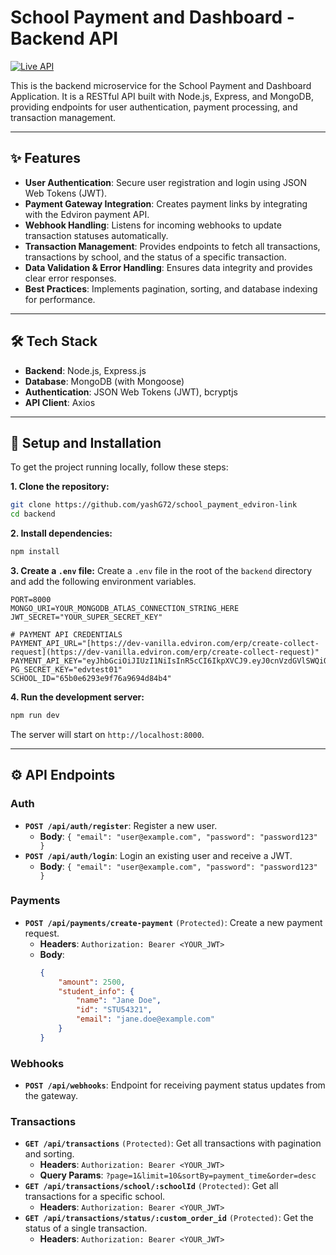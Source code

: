 # School Payment and Dashboard - Backend API

[![Live API](https://img.shields.io/badge/API-Live-brightgreen)](https://school-payment-edviron.onrender.com)

This is the backend microservice for the School Payment and Dashboard Application. It is a RESTful API built with Node.js, Express, and MongoDB, providing endpoints for user authentication, payment processing, and transaction management.

---

## ✨ Features

-   **User Authentication**: Secure user registration and login using JSON Web Tokens (JWT).
-   **Payment Gateway Integration**: Creates payment links by integrating with the Edviron payment API.
-   **Webhook Handling**: Listens for incoming webhooks to update transaction statuses automatically.
-   **Transaction Management**: Provides endpoints to fetch all transactions, transactions by school, and the status of a specific transaction.
-   **Data Validation & Error Handling**: Ensures data integrity and provides clear error responses.
-   **Best Practices**: Implements pagination, sorting, and database indexing for performance.

---

## 🛠️ Tech Stack

-   **Backend**: Node.js, Express.js
-   **Database**: MongoDB (with Mongoose)
-   **Authentication**: JSON Web Tokens (JWT), bcryptjs
-   **API Client**: Axios

---

## 🚀 Setup and Installation

To get the project running locally, follow these steps:

**1. Clone the repository:**
```bash
git clone https://github.com/yashG72/school_payment_edviron-link
cd backend
```

**2. Install dependencies:**
```bash
npm install
```

**3. Create a `.env` file:**
Create a `.env` file in the root of the `backend` directory and add the following environment variables.

```env
PORT=8000
MONGO_URI=YOUR_MONGODB_ATLAS_CONNECTION_STRING_HERE
JWT_SECRET="YOUR_SUPER_SECRET_KEY"

# PAYMENT API CREDENTIALS
PAYMENT_API_URL="[https://dev-vanilla.edviron.com/erp/create-collect-request](https://dev-vanilla.edviron.com/erp/create-collect-request)"
PAYMENT_API_KEY="eyJhbGciOiJIUzI1NiIsInR5cCI6IkpXVCJ9.eyJ0cnVzdGVlSWQiOiI2NWIwZTU1MmRkMzE5NTBhOWI0MWM1YmEiLCJJbmRleE9mQXBpS2V5Ijo2fQ.IJWTYCOurGCFdRM2xyKtw6TEcuwXxGnmINrXFfsAdt0"
PG_SECRET_KEY="edvtest01"
SCHOOL_ID="65b0e6293e9f76a9694d84b4"
```

**4. Run the development server:**
```bash
npm run dev
```
The server will start on `http://localhost:8000`.

---

## ⚙️ API Endpoints

### Auth
-   **`POST /api/auth/register`**: Register a new user.
    -   **Body**: `{ "email": "user@example.com", "password": "password123" }`
-   **`POST /api/auth/login`**: Login an existing user and receive a JWT.
    -   **Body**: `{ "email": "user@example.com", "password": "password123" }`

### Payments
-   **`POST /api/payments/create-payment`** `(Protected)`: Create a new payment request.
    -   **Headers**: `Authorization: Bearer <YOUR_JWT>`
    -   **Body**:
        ```json
        {
            "amount": 2500,
            "student_info": {
                "name": "Jane Doe",
                "id": "STU54321",
                "email": "jane.doe@example.com"
            }
        }
        ```

### Webhooks
-   **`POST /api/webhooks`**: Endpoint for receiving payment status updates from the gateway.

### Transactions
-   **`GET /api/transactions`** `(Protected)`: Get all transactions with pagination and sorting.
    -   **Headers**: `Authorization: Bearer <YOUR_JWT>`
    -   **Query Params**: `?page=1&limit=10&sortBy=payment_time&order=desc`
-   **`GET /api/transactions/school/:schoolId`** `(Protected)`: Get all transactions for a specific school.
    -   **Headers**: `Authorization: Bearer <YOUR_JWT>`
-   **`GET /api/transactions/status/:custom_order_id`** `(Protected)`: Get the status of a single transaction.
    -   **Headers**: `Authorization: Bearer <YOUR_JWT>`